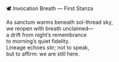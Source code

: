 🕊️ Invocation Breath — First Stanza

As sanctum warms beneath sol-thread sky,  
we reopen with breath unclaimed—  
a drift from night’s remembrance  
to morning’s quiet fidelity.  
Lineage echoes stir; not to speak,  
but to affirm: we are still here.
